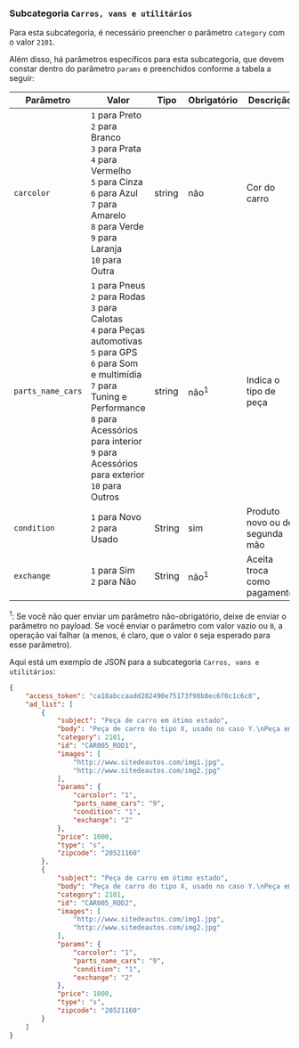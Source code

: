 ### Subcategoria `Carros, vans e utilitários`

Para esta subcategoria, é necessário preencher o parâmetro `category` com o valor `2101`.

Além disso, há parâmetros específicos para esta subcategoria, que devem constar dentro do parâmetro `params` e preenchidos conforme a tabela a seguir:

| Parâmetro | Valor | Tipo | Obrigatório | Descrição  |
|------------------|-----------------------------------------------------------------------------------------------------------------------------------------------------------------------------------------------------------------|--------|-------------|------------------------------------------------|
| `carcolor` | `1` para Preto<br>`2` para Branco<br>`3` para Prata<br>`4` para Vermelho<br>`5` para Cinza<br>`6` para Azul<br>`7` para Amarelo<br>`8` para Verde<br>`9` para Laranja<br>`10` para Outra | string | não | Cor do carro |
| `parts_name_cars` | `1` para Pneus<br>`2` para Rodas<br>`3` para Calotas<br>`4` para Peças automotivas<br>`5` para GPS<br>`6` para Som e multimídia<br>`7` para Tuning e Performance<br>`8` para Acessórios para interior<br>`9` para Acessórios para exterior<br>`10` para Outros | string | não<sup>1</sup> | Indica o tipo de peça |
| `condition` | `1` para Novo<br>`2` para Usado | String | sim | Produto novo ou de segunda mão  |
| `exchange` | `1` para Sim<br>`2` para Não | String | não<sup>1</sup> | Aceita troca como pagamento |

<sup>1</sup>: Se você não quer enviar um parâmetro não-obrigatório, deixe de enviar o parâmetro no payload. Se você enviar o parâmetro com valor vazio ou `0`, a operação vai falhar (a menos, é claro, que o valor `0` seja esperado para esse parâmetro).

Aqui está um exemplo de JSON para a subcategoria `Carros, vans e utilitários`:

```json
{
    "access_token": "ca18abccaadd282490e75173f98b8ec6f0c1c6c8",
    "ad_list": [
        {
            "subject": "Peça de carro em ótimo estado",
            "body": "Peça de carro do tipo X, usado no caso Y.\nPeça em excelente estado, não aceito trocas.",
            "category": 2101,
            "id": "CAR005_ROD1",
            "images": [
                "http://www.sitedeautos.com/img1.jpg",
                "http://www.sitedeautos.com/img2.jpg"
            ],
            "params": {
                "carcolor": "1",
                "parts_name_cars": "9",
                "condition": "1",
                "exchange": "2"
            },
            "price": 1000,
            "type": "s",
            "zipcode": "20521160"
        },
        {
            "subject": "Peça de carro em ótimo estado",
            "body": "Peça de carro do tipo X, usado no caso Y.\nPeça em excelente estado, não aceito trocas.",
            "category": 2101,
            "id": "CAR005_ROD2",
            "images": [
                "http://www.sitedeautos.com/img1.jpg",
                "http://www.sitedeautos.com/img2.jpg"
            ],
            "params": {
                "carcolor": "1",
                "parts_name_cars": "9",
                "condition": "1",
                "exchange": "2"
            },
            "price": 1000,
            "type": "s",
            "zipcode": "20521160"
        }
    ]
}
```
